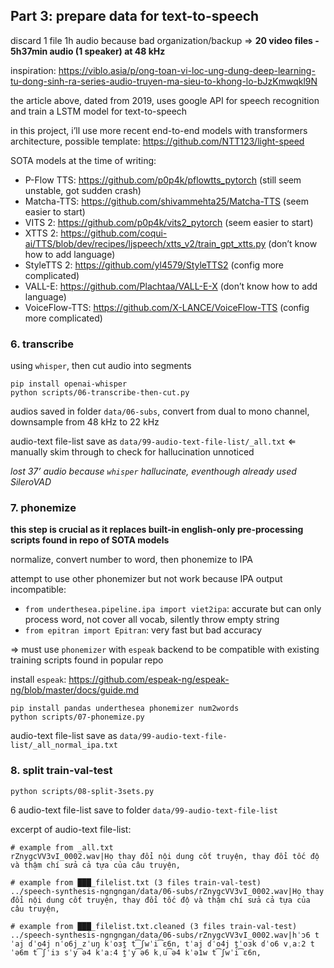 ## Part 3: prepare data for text-to-speech

discard 1 file 1h audio because bad organization/backup ⇒ **20 video files - 5h37min audio (1 speaker) at 48 kHz**

inspiration: https://viblo.asia/p/ong-toan-vi-loc-ung-dung-deep-learning-tu-dong-sinh-ra-series-audio-truyen-ma-sieu-to-khong-lo-bJzKmwqkl9N

the article above, dated from 2019, uses google API for speech recognition and train a LSTM model for text-to-speech

in this project, i’ll use more recent end-to-end models with transformers architecture, possible template: https://github.com/NTT123/light-speed

SOTA models at the time of writing:
- P-Flow TTS: https://github.com/p0p4k/pflowtts_pytorch (still seem unstable, got sudden crash)
- Matcha-TTS: https://github.com/shivammehta25/Matcha-TTS (seem easier to start)
- VITS 2: https://github.com/p0p4k/vits2_pytorch (seem easier to start)
- XTTS 2: https://github.com/coqui-ai/TTS/blob/dev/recipes/ljspeech/xtts_v2/train_gpt_xtts.py (don’t know how to add language)
- StyleTTS 2: https://github.com/yl4579/StyleTTS2 (config more complicated)
- VALL-E: https://github.com/Plachtaa/VALL-E-X (don’t know how to add language)
- VoiceFlow-TTS: https://github.com/X-LANCE/VoiceFlow-TTS (config more complicated)

### 6. transcribe

using `whisper`, then cut audio into segments
```
pip install openai-whisper
python scripts/06-transcribe-then-cut.py
```
audios saved in folder `data/06-subs`, convert from dual to mono channel, downsample from 48 kHz to 22 kHz

audio-text file-list save as `data/99-audio-text-file-list/_all.txt` ⇐ manually skim through to check for hallucination unnoticed

*lost 37’ audio because `whisper` hallucinate, eventhough already used SileroVAD*

### 7. phonemize

**this step is crucial as it replaces built-in english-only pre-processing scripts found in repo of SOTA models**

normalize, convert number to word, then phonemize to IPA

attempt to use other phonemizer but not work because IPA output incompatible:
- `from underthesea.pipeline.ipa import viet2ipa`: accurate but can only process word, not cover all vocab, silently throw empty string
- `from epitran import Epitran`: very fast but bad accuracy

⇒ must use `phonemizer` with `espeak` backend to be compatible with existing training scripts found in popular repo

install `espeak`: https://github.com/espeak-ng/espeak-ng/blob/master/docs/guide.md
```
pip install pandas underthesea phonemizer num2words
python scripts/07-phonemize.py
```
audio-text file-list save as `data/99-audio-text-file-list/_all_normal_ipa.txt`

### 8. split train-val-test

`python scripts/08-split-3sets.py`

6 audio-text file-list save to folder `data/99-audio-text-file-list`

excerpt of audio-text file-list:
```
# example from _all.txt
rZnygcVV3vI_0002.wav|Họ thay đổi nội dung cốt truyện, thay đổi tốc độ và thậm chí sửa cả tựa của câu truyện,

# example from ███_filelist.txt (3 files train-val-test)
../speech-synthesis-ngngngan/data/06-subs/rZnygcVV3vI_0002.wav|Họ thay đổi nội dung cốt truyện, thay đổi tốc độ và thậm chí sửa cả tựa của câu truyện,

# example from ███_filelist.txt.cleaned (3 files train-val-test)
../speech-synthesis-ngngngan/data/06-subs/rZnygcVV3vI_0002.wav|hˈɔ6 tˈaj ɗˈo4j nˈo6j zˈuŋ kˈoɜt̪ t͡ʃwˈi͡ɛ6n, tˈaj ɗˈo4j t̪ˈoɜk ɗˈo6 vˌaː2 tˈə6m t͡ʃˈiɜ sˈy͡ə4 kˈaː4 t̪ˈy͡ə6 kˌu͡ə4 kˈə1w t͡ʃwˈi͡ɛ6n,
```

